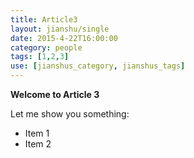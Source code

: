 ```yaml
---
title: Article3
layout: jianshu/single
date: 2015-4-22T16:00:00
category: people
tags: [1,2,3]
use: [jianshus_category, jianshus_tags]
---
```


**Welcome to Article 3**

Let me show you something:

* Item 1
* Item 2